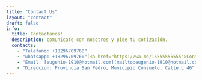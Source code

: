 ```yaml
---
title: "Contact Us"
layout: "contact"
draft: false
info: 
  title: Contactanos!
  description: comunicate con nosotros y pide tu cotización.
  contacts: 
    - "Telefono: +18296709760"
    - "whatsapp: +18296709760"(<a href="https://wa.me/15555555555">Contact me by whatsapp</a>)
    - "Email: [eugenio-1910@hotmail.com](mailto:eugenio-1910@hotmail.com)"
    - "Direccion: Provincia San Pedro, Municipio Consuelo, Calle L 46"
---
```

